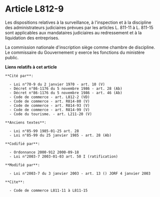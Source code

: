 # Article L812-9

Les dispositions relatives à la surveillance, à l'inspection et à la discipline des administrateurs judiciaires prévues par
les articles L. 811-11 à L. 811-15 sont applicables aux mandataires judiciaires au redressement et à la liquidation des
entreprises.

La commission nationale d'inscription siège comme chambre de discipline. Le commissaire du Gouvernement y exerce les
fonctions du ministère public.

**Liens relatifs à cet article**

	**Cité par**:

	  - Loi n°70-9 du 2 janvier 1970 - art. 10 (V)
	  - Décret n°86-1176 du 5 novembre 1986 - art. 28 (Ab)
	  - Décret n°86-1176 du 5 novembre 1986 - art. 46 (Ab)
	  - Code de commerce - art. L812-2 (VD)
	  - Code de commerce - art. R814-80 (V)
	  - Code de commerce - art. R814-93 (V)
	  - Code de commerce - art. R814-99 (V)
	  - Code du tourisme. - art. L211-20 (V)

	**Anciens textes**:

	  - Loi n°85-99 1985-01-25 art. 28
	  - Loi n°85-99 du 25 janvier 1985 - art. 28 (Ab)

	**Codifié par**:

	  - Ordonnance 2000-912 2000-09-18
	  - Loi n°2003-7 2003-01-03 art. 50 I (ratification)

	**Modifié par**:

	  - Loi n°2003-7 du 3 janvier 2003 - art. 13 () JORF 4 janvier 2003

	**Cite**:

	  - Code de commerce L811-11 à L811-15

